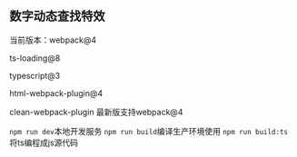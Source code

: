 ## 数字动态查找特效

当前版本：webpack@4

ts-loading@8

typescript@3

html-webpack-plugin@4

clean-webpack-plugin 最新版支持webpack@4

`npm run dev`本地开发服务
`npm run build`编译生产环境使用
`npm run build:ts`将ts编程成js源代码